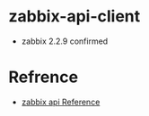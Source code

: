 # zabbix-api-client
- zabbix 2.2.9 confirmed

# Refrence
- [zabbix api Reference](https://www.zabbix.com/documentation/2.2/manual/api/reference)
